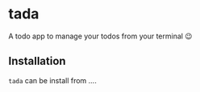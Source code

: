 # tada

A todo app to manage your todos from your terminal 😉

## Installation

`tada` can be install from ....
